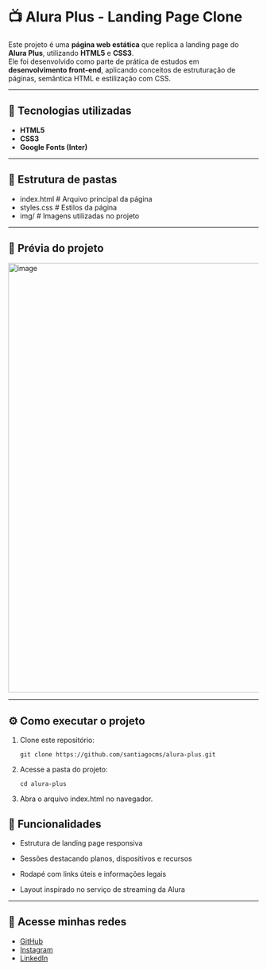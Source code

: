 # 📺 Alura Plus - Landing Page Clone

Este projeto é uma **página web estática** que replica a landing page do **Alura Plus**, utilizando **HTML5** e **CSS3**.  
Ele foi desenvolvido como parte de prática de estudos em **desenvolvimento front-end**, aplicando conceitos de estruturação de páginas, semântica HTML e estilização com CSS.

---

## 🚀 Tecnologias utilizadas
- **HTML5**
- **CSS3**
- **Google Fonts (Inter)**

---

## 📂 Estrutura de pastas


- index.html # Arquivo principal da página
- styles.css # Estilos da página
- img/ # Imagens utilizadas no projeto


---

## 📸 Prévia do projeto
<img width="1910" height="862" alt="image" src="https://github.com/user-attachments/assets/ca4a08f3-db23-438d-ade1-06b4ad52a457" />

---

## ⚙️ Como executar o projeto

1. Clone este repositório:
   ```
   git clone https://github.com/santiagocms/alura-plus.git
    ```
2. Acesse a pasta do projeto:
    ```
    cd alura-plus
    ```
3. Abra o arquivo index.html no navegador.

## 🌟 Funcionalidades

   - Estrutura de landing page responsiva

   - Sessões destacando planos, dispositivos e recursos

   - Rodapé com links úteis e informações legais

   - Layout inspirado no serviço de streaming da Alura

---

## 🔗 Acesse minhas redes

- [GitHub](https://github.com/santiagocms)  
- [Instagram](https://instagram.com/santi.ciapina)  
- [LinkedIn](https://www.linkedin.com/in/santiago-ciapina-martinez-salazar-3bb335360/)
